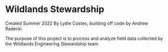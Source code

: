 # Wildlands Stewardship
Created Summer 2022
By Lydie Costes, building off code by Andrew Radecki

The purpose of this project is to process and analyze field data collected by the Wildlands Engineering Stewardship team.

